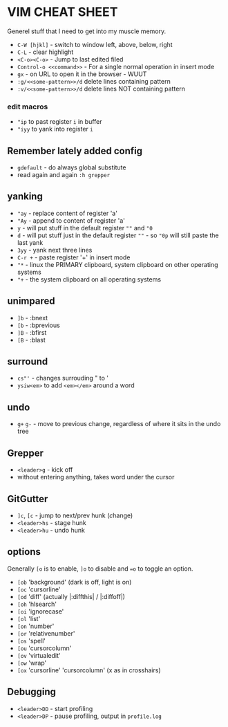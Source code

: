 # VIM CHEAT SHEET

Generel stuff that I need to get into my muscle memory.

* `C-W [hjkl]` - switch to window left, above, below, right
* `C-L` - clear highlight
* `<C-o><C-o>` - Jump to last edited filed
* `Control-o <<command>>` - For a single normal operation in insert mode 
* `gx` - on URL to open it in the browser - WUUT
* `:g/<<some-pattern>>/d` delete lines containing pattern
* `:v/<<some-pattern>>/d` delete lines NOT containing pattern

### edit macros
* `"ip` to past register `i` in buffer
* `"iyy` to yank into register `i`

## Remember lately added config

* `gdefault` - do always global substitute
* read again and again `:h grepper`

## yanking

* `"ay` - replace content of register 'a'
* `"Ay` - append to content of register 'a'
* `y` - will put stuff in the default register `""` and `"0`
* `d` - will put stuff just in the default register `""` - so `"0p` will still
  paste the last yank
* `3yy` - yank next three lines
* `C-r +` - paste register '+' in insert mode
* `"*` - linux the PRIMARY clipboard, system clipboard on other operating
  systems
* `"+` - the system clipboard on all operating systems

## unimpared

* `]b` - :bnext
* `[b` - :bprevious
* `]B` - :bfirst
* `[B` - :blast

## surround

* `cs"'` - changes surrouding " to '
* `ysiw<em>` to add `<em></em>` around a word

## undo

* `g+` `g-` - move to previous change, regardless of where it sits in the undo
    tree

## Grepper

* `<leader>g` - kick off
* without entering anything, takes word under the cursor

## GitGutter

* `]c`, `[c` - jump to next/prev hunk (*c*hange)
* `<leader>hs` - stage hunk
* `<leader>hu` - undo hunk

## options

Generally `[o` is to enable, `]o` to disable and `=o` to toggle an
option.

* `[ob` 'background' (dark is off, light is on)
* `[oc` 'cursorline'
* `[od` 'diff' (actually |:diffthis| / |:diffoff|)
* `[oh` 'hlsearch'
* `[oi` 'ignorecase'
* `[ol` 'list'
* `[on` 'number'
* `[or` 'relativenumber'
* `[os` 'spell'
* `[ou` 'cursorcolumn'
* `[ov` 'virtualedit'
* `[ow` 'wrap'
* `[ox` 'cursorline' 'cursorcolumn' (x as in crosshairs)

## Debugging

* `<leader>DD` - start profiling
* `<leader>DP` - pause profiling, output in `profile.log`
